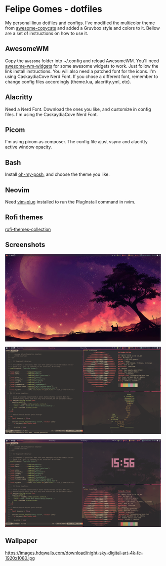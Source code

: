 # Felipe Gomes - dotfiles
My personal linux dotfiles and configs. I've modified the multicolor theme from [awesome-copycats](https://github.com/lcpz/awesome-copycats) and added a Gruvbox style and colors to it.
Bellow are a set of instructions on how to use it.

## AwesomeWM
Copy the ```awesome``` folder into ~/.config and reload AwesomeWM.
You'll need [awesome-wm-widgets](https://github.com/streetturtle/awesome-wm-widgets) for some awesome widgets to work. Just follow the link install instructions.
You will also need a patched font for the icons. I'm using CaskaydiaCove Nerd Font. If you chose a different font, remember to change config files accordingly (theme.lua, alacritty.yml, etc).

## Alacritty
Need a Nerd Font. Download the ones you like, and customize in config files. I'm using the CaskaydiaCove Nerd Font.

## Picom
I'm using picom as composer. The config file ajust vsync and alacritty active window opacity.

## Bash
Install [oh-my-posh](https://ohmyposh.dev/), and choose the theme you like.

## Neovim
Need [vim-plug](https://github.com/junegunn/vim-plug) installed to run the PlugInstall command in nvim.

## Rofi themes
[rofi-themes-collection](https://githubmemory.com/repo/lr-tech/rofi-themes-collection)

## Screenshots

![](https://github.com/felsangom/dotfiles/blob/main/screenshots/awesome2.png)

![](https://github.com/felsangom/dotfiles/blob/main/screenshots/awesome.png)

![](https://github.com/felsangom/dotfiles/blob/main/screenshots/awesome3.png)

## Wallpaper

https://images.hdqwalls.com/download/night-sky-digital-art-4k-fc-1920x1080.jpg
